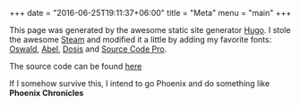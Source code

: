 +++
date = "2016-06-25T19:11:37+06:00"
title = "Meta"
menu = "main"
+++

This page was generated by the awesome static site generator [Hugo](https://gohugo.io/). I stole the awesome [Steam](https://github.com/digitalcraftsman/hugo-steam-theme) and modified it a little by adding my favorite fonts: [Oswald](https://www.google.com/fonts#UsePlace:use/Collection:Oswald), [Abel](https://www.google.com/fonts#UsePlace:use/Collection:Abel), [Dosis](https://www.google.com/fonts#UsePlace:use/Collection:Dosis) and [Source Code Pro](https://www.google.com/fonts#UsePlace:use/Collection:Source+Code+Pro).

The source code can be found [here](https://github.com/code-shoily/elixir-diary-src)

If I somehow survive this, I intend to go Phoenix and do something like **Phoenix Chronicles**